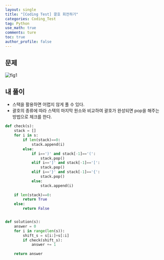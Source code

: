 ```yaml
---
layout: single
title: "[Coding Test] 괄호 회전하기"
categories: Coding_Test
tag: Python
use_math: true
comments: ture
toc: true
author_profile: false
---
```


## 문제 
![fig1]({{site.url}}/images/2023-06-20-ct1/문제설명.png)


## 내 풀이
* 스택을 활용하면 어렵지 않게 풀 수 있다.
* 괄호의 종류에 따라 스택의 마지막 원소와 비교하여 괄호가 완성되면 pop을 해주는 방법으로 체크를 한다.

```python
def check(s):
    stack = []
    for i in s:
        if len(stack)==0:
            stack.append(i)
        else:
            if i==')' and stack[-1]=='(':
                stack.pop()
            elif i==']' and stack[-1]=='[':
                stack.pop()
            elif i=='}' and stack[-1]=='{':
                stack.pop()
            else:
                stack.append(i)
                
    if len(stack)==0:
        return True
    else:
        return False


def solution(s):
    answer = 0
    for i in range(len(s)):
        shift_s = s[i:]+s[:i]
        if check(shift_s):
            answer += 1
            
    return answer
```